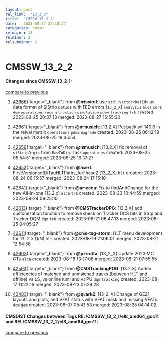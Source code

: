 ```yaml
---
layout: post
rel_link:  "13_2_2"
title:  "CMSSW_13_2_2"
date:   2023-08-27 22:18:27
categories: cmssw
relmajor: 13
relminor: 2
relsubminor: 2
---
```


# CMSSW_13_2_2
#### Changes since CMSSW_13_2_1:
[compare to previous](https://github.com/cms-sw/cmssw/compare/CMSSW_13_2_1...CMSSW_13_2_2)



1. [42666](http://github.com/cms-sw/cmssw/pull/42666){:target="_blank"}  from **@missirol**: use `std::vector<DetId>` as data format of SiStrip `DetId`s with FED errors [`13_2_X`] `analysis` `alca` `core` `dqm` `operations` `reconstruction` `simulation` `pdmv` `tracking` `trk` created: 2023-08-25 20:37:13 merged: 2023-08-27 16:55:20

2. [42661](http://github.com/cms-sw/cmssw/pull/42661){:target="_blank"}  from **@mmusich**: [13.2.X] Put back wf 140.6 in the relval matrix  `operations` `pdmv` `upgrade` created: 2023-08-25 06:12:19 merged: 2023-08-25 19:35:54

3. [42659](http://github.com/cms-sw/cmssw/pull/42659){:target="_blank"}  from **@mmusich**: [13.2.X] fix removal of `siStripDigis` from `RawToDigi` task `operations` created: 2023-08-25 05:54:51 merged: 2023-08-25 19:37:27

4. [42652](http://github.com/cms-sw/cmssw/pull/42652){:target="_blank"}  from **@hsert**: FirstVersionsofDiTauHLTPaths_forPhase2 [13_2_X] `hlt` created: 2023-08-24 06:15:57 merged: 2023-08-24 17:15:10

5. [42641](http://github.com/cms-sw/cmssw/pull/42641){:target="_blank"}  from **@amecca**: Fix to findAndChange for the new All-in-one [13.2.x] `alca` `trk` created: 2023-08-23 10:44:59 merged: 2023-08-24 09:25:10

6. [42613](http://github.com/cms-sw/cmssw/pull/42613){:target="_blank"}  from **@CMSTrackerDPG**: [13.2.X] add customization function to remove check on Tracker DCS bits in Strip and Tracker DQM `dqm` `trk` created: 2023-08-21 06:47:13 merged: 2023-08-25 04:05:27

7. [42611](http://github.com/cms-sw/cmssw/pull/42611){:target="_blank"}  from **@cms-tsg-storm**: HLT menu development for `13_2_X` (1/N) `hlt` created: 2023-08-19 21:06:01 merged: 2023-08-21 12:54:58

8. [42603](http://github.com/cms-sw/cmssw/pull/42603){:target="_blank"}  from **@perrotta**: [13_2_X] Update 2023 MC GTs `alca` created: 2023-08-18 13:37:08 merged: 2023-08-21 07:55:55

9. [42593](http://github.com/cms-sw/cmssw/pull/42593){:target="_blank"}  from **@CMSTrackingPOG**: [13.2.X] Added efficiencies of matched and unmatched tracks (between HLT and offline) vs LS, vs online lumi and vs PU `dqm` `tracking` created: 2023-08-17 11:22:16 merged: 2023-08-23 09:29:28

10. [42483](http://github.com/cms-sw/cmssw/pull/42483){:target="_blank"}  from **@quark2**: [13_2_X] Change of GE21 layouts and plots, and VFAT status with VFAT mask and missing VFATs `dqm` `gem` created: 2023-08-07 05:42:53 merged: 2023-08-25 04:14:02

#### CMSDIST Changes between Tags REL/CMSSW_13_2_1/el8_amd64_gcc11 and REL/CMSSW_13_2_2/el8_amd64_gcc11:
[compare to previous](https://github.com/cms-sw/cmsdist/compare/REL/CMSSW_13_2_1/el8_amd64_gcc11...REL/CMSSW_13_2_2/el8_amd64_gcc11)



